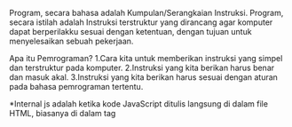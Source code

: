 Program, secara bahasa adalah Kumpulan/Serangkaian Instruksi. 
Program, secara istilah adalah Instruksi terstruktur yang dirancang agar komputer
dapat berperilakku sesuai dengan ketentuan, dengan tujuan untuk menyelesaikan sebuah pekerjaan.

Apa itu Pemrograman?
 1.Cara kita untuk memberikan instruksi yang simpel dan terstruktur pada komputer.
 2.Instruksi yang kita berikan harus benar dan masuk akal.
 3.Instruksi yang kita berikan harus sesuai dengan aturan pada bahasa pemrograman tertentu.

*Internal js
 adalah ketika kode JavaScript ditulis langsung di dalam file HTML, biasanya di dalam tag <script>.
*Eksternal js
 adalah kode JavaScript ditempatkan di file terpisah dengan ekstensi.js dan kemudian ditautkan ke file HTML.

Di dalam javascript tidak ada yg namanya "integer( bilangan bulat ), yg ada hanya "floating point( bilangan pecahan )".

JavaScript bisa apa?
 1.Client-Side Web Development
  - Native JavaScript / Vanilla JavaScript
  - JQuery
  - AngularJS, React, Ember, Backbone
 2.Server-Side Development
  - NodeJS
  - ExpressJS
 3.Browser Extention / Add-on
 4.Desktop Application
  - Election, AppJS
 5.Mobile App Development
  - Jquery Mobile, Cordova / PhoneGap
 6.IoT & Robotics
  - CyclonJS, Johnny-Five
 7.JSON ( JavaScript Object Notation )  


TIPE DATA ( JavaScript ) :
 1.Number
  contoh : 
   - 10
   - 1500
   - 3,14
 2.String
  contoh :
   - 'hello world'
   - "WildanHoo"
 3.Boolean
 4.Object
 5.Function
 6.Undefined

if = jika
else = selain itu